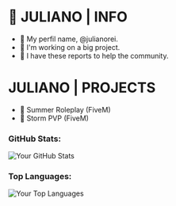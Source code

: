 # 📖 JULIANO | INFO

- 📄 My perfil name, @julianorei.
- 📄 I'm working on a big project.
- 📄 I have these reports to help the community.

# JULIANO | PROJECTS

- 🌴 Summer Roleplay (FiveM)
- 🔫 Storm PVP (FiveM)

### GitHub Stats:
![Your GitHub Stats](https://github-readme-stats.vercel.app/api?username=yourusername&show_icons=true&theme=dark)

### Top Languages:
![Your Top Languages](https://github-readme-stats.vercel.app/api/top-langs/?username=yourusername&layout=compact&theme=dark)
